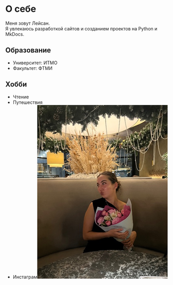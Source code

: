 # О себе

Меня зовут Лейсан.  
Я увлекаюсь разработкой сайтов и созданием проектов на Python и MkDocs.

## Образование

- Университет: ИТМО
- Факультет: ФТМИ

## Хобби

- Чтение
- Путешествия
- Инстаграм![Моя фотография](images/l.jpg)
